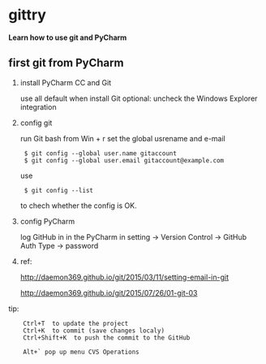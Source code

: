 # gittry
**Learn how to use git and PyCharm**

## first git from PyCharm

1. install PyCharm CC and Git

      use all default when install Git
      optional: uncheck the Windows Explorer integration

2. config git

    run Git bash from Win + r
    set the global usrename and e-mail

        $ git config --global user.name gitaccount
        $ git config --global user.email gitaccount@example.com

    use

        $ git config --list

    to chech whether the config is OK.


3. config PyCharm

    log GitHub in in the PyCharm
    in setting -> Version Control -> GitHub
    Auth Type -> password

4. ref:

    http://daemon369.github.io/git/2015/03/11/setting-email-in-git

    http://daemon369.github.io/git/2015/07/26/01-git-03

tip:

        Ctrl+T  to update the project
        Ctrl+K  to commit (save changes localy)
        Ctrl+Shift+K  to push the commit to the GitHub

        Alt+` pop up menu CVS Operations

